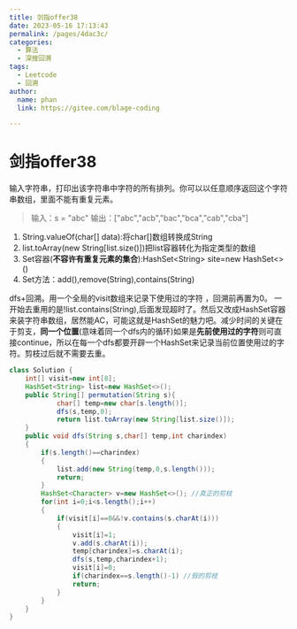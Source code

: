 ```yaml
---
title: 剑指offer38
date: 2023-05-16 17:13:43
permalink: /pages/4dac3c/
categories: 
  - 算法
  - 深搜回溯
tags: 
  - Leetcode
  - 回溯
author: 
  name: phan
  link: https://gitee.com/blage-coding

---
```

# 剑指offer38

输入字符串，打印出该字符串中字符的所有排列。你可以以任意顺序返回这个字符串数组，里面不能有重复元素。

> 输入：s = "abc"
> 输出：["abc","acb","bac","bca","cab","cba"]

1. String.valueOf(char[] data):将char\[\]数组转换成String
2. list.toArray(new String\[list.size()\])把list容器转化为指定类型的数组
3. Set容器(**不容许有重复元素的集合**):HashSet\<String\> site=new HashSet<>()                                                              
4. Set方法：add(),remove(String),contains(String)

dfs+回溯。用一个全局的visit数组来记录下使用过的字符 ，回溯前再置为0。                                                                                                                                              一开始去重用的是!list.contains(String),后面发现超时了。然后又改成HashSet容器来装字符串数组，居然能AC，可能这就是HashSet的魅力吧。减少时间的关键在于剪支，**同一个位置**(意味着同一个dfs内的循环)如果是**先前使用过的字符**则可直接continue，所以在每一个dfs都要开辟一个HashSet来记录当前位置使用过的字符。剪枝过后就不需要去重。

```java
class Solution {
    int[] visit=new int[8]; 
    HashSet<String> list=new HashSet<>();
    public String[] permutation(String s){
            char[] temp=new char[s.length()];
            dfs(s,temp,0);                     
            return list.toArray(new String[list.size()]);
    }
    public void dfs(String s,char[] temp,int charindex)
    {
        if(s.length()==charindex)
        {     
            list.add(new String(temp,0,s.length()));              
            return;
        }
        HashSet<Character> v=new HashSet<>(); //真正的剪枝
        for(int i=0;i<s.length();i++)
        {
            if(visit[i]==0&&!v.contains(s.charAt(i)))
            {
                visit[i]=1;
                v.add(s.charAt(i));
                temp[charindex]=s.charAt(i);
                dfs(s,temp,charindex+1);               
                visit[i]=0;
                if(charindex==s.length()-1) //假的剪枝
                return;
            }                       
        }
    }
}
```